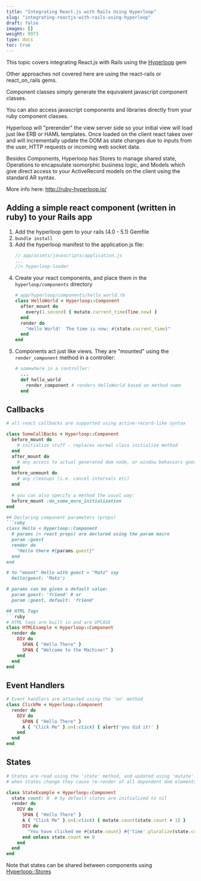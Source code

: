 ```yaml
---
title: "Integrating React.js with Rails Using Hyperloop"
slug: "integrating-reactjs-with-rails-using-hyperloop"
draft: false
images: []
weight: 9973
type: docs
toc: true
---
```


This topic covers integrating React.js with Rails using the [Hyperloop](http://ruby-hyperloop.io) gem

Other approaches not covered here are using the react-rails or react_on_rails gems.

Component classes simply generate the equivalent javascript component classes.

You can also access javascript components and libraries directly from your ruby component classes.

Hyperloop will "prerender" the view server side so your initial view will load just like ERB or HAML templates.  Once loaded on the client react takes over and will incrementally update the DOM as state changes due to inputs from the user, HTTP requests or incoming web socket data.

Besides Components, Hyperloop has Stores to manage shared state, Operations to encapsulate isomorphic business logic, and Models which give direct access to your ActiveRecord models on the client using the standard AR syntax.

More info here: http://ruby-hyperloop.io/

## Adding a simple react component (written in ruby) to your Rails app
1. Add the hyperloop gem to your rails (4.0 - 5.1) Gemfile
2. `bundle install`
3. Add the hyperloop manifest to the application.js file:  
    ```javascript
    // app/assets/javascripts/application.js
    ...
    //= hyperloop-loader
    ```
4. Create your react components, and place them in the `hyperloop/components` directory
    ```ruby
    # app/hyperloop/components/hello_world.rb
    class HelloWorld < Hyperloop::Component
      after_mount do
        every(1.second) { mutate.current_time(Time.now) }
      end
      render do
        "Hello World!  The time is now: #{state.current_time}"
      end
    end
    ```
5. Components act just like views.  They are "mounted" using the `render_component` method in a controller:  
    ```ruby
    # somewhere in a controller:
      ...
      def hello_world
        render_component # renders HelloWorld based on method name
      end
    ```


## Callbacks
```ruby
# all react callbacks are supported using active-record-like syntax

class SomeCallBacks < Hyperloop::Component
  before_mount do
    # initialize stuff - replaces normal class initialize method
  end
  after_mount do
    # any access to actual generated dom node, or window behaviors goes here
  end
  before_unmount do
    # any cleanups (i.e. cancel intervals etc)
  end
  
  # you can also specify a method the usual way:
  before_mount :do_some_more_initialization
end

## Declaring component parameters (props)
```ruby
class Hello < Hyperloop::Component
  # params (= react props) are declared using the param macro
  param :guest
  render do
    "Hello there #{params.guest}"
  end
end

# to "mount" Hello with guest = "Matz" say 
  Hello(guest: 'Matz')

# params can be given a default value:
  param guest: 'friend' # or
  param :guest, default: 'friend'

## HTML Tags
```ruby
# HTML tags are built in and are UPCASE
class HTMLExample < Hyperloop::Component
  render do
    DIV do
      SPAN { "Hello There" }
      SPAN { "Welcome to the Machine!" }
    end
  end
end
```

## Event Handlers
```ruby
# Event handlers are attached using the 'on' method
class ClickMe < Hyperloop::Component
  render do
    DIV do
      SPAN { "Hello There" }
      A { "Click Me" }.on(:click) { alert('you did it!' }
    end
  end
end
```

## States
```ruby
# States are read using the 'state' method, and updated using 'mutate'
# when states change they cause re-render of all dependent dom elements

class StateExample < Hyperloop::Component
  state count: 0  # by default states are initialized to nil
  render do
    DIV do
      SPAN { "Hello There" }
      A { "Click Me" }.on(:click) { mutate.count(state.count + 1) }
      DIV do 
        "You have clicked me #{state.count} #{'time'.pluralize(state.count)}"
      end unless state.count == 0
    end
  end
end
```
Note that states can be shared between components using [Hyperloop::Stores](http://ruby-hyperloop.io/start/stores/)


